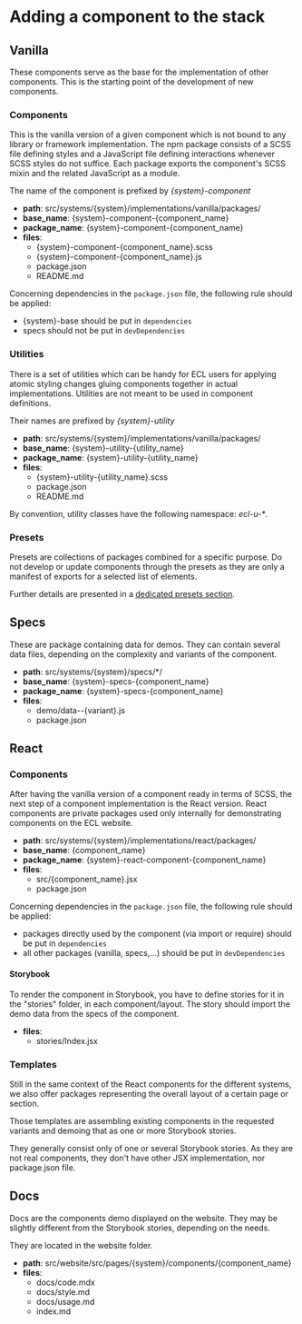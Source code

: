 # Adding a component to the stack

## Vanilla

These components serve as the base for the implementation of other components. This is the starting point of the development of new components.

### Components

This is the vanilla version of a given component which is not bound to any library or framework implementation. The npm package consists of a SCSS file defining styles and a JavaScript file defining interactions whenever SCSS styles do not suffice. Each package exports the component's SCSS mixin and the related JavaScript as a module.

The name of the component is prefixed by _{system}-component_

- **path**: src/systems/{system}/implementations/vanilla/packages/
- **base_name**: {system}-component-{component_name}
- **package_name**: {system}-component-{component_name}
- **files**:
  - {system}-component-{component_name}.scss
  - {system}-component-{component_name}.js
  - package.json
  - README.md

Concerning dependencies in the `package.json` file, the following rule should be applied:

- {system}-base should be put in `dependencies`
- specs should not be put in `devDependencies`

### Utilities

There is a set of utilities which can be handy for ECL users for applying atomic styling changes gluing components together in actual implementations. Utilities are not meant to be used in component definitions.

Their names are prefixed by _{system}-utility_

- **path**: src/systems/{system}/implementations/vanilla/packages/
- **base_name**: {system}-utility-{utility_name}
- **package_name**: {system}-utility-{utility_name}
- **files**:
  - {system}-utility-{utility_name}.scss
  - package.json
  - README.md

By convention, utility classes have the following namespace: _ecl-u-\*_.

### Presets

Presets are collections of packages combined for a specific purpose. Do not develop or update components through the presets as they are only a manifest of exports for a selected list of elements.

Further details are presented in a [dedicated presets section](./presets.md).

## Specs

These are package containing data for demos. They can contain several data files, depending on the complexity and variants of the component.

- **path**: src/systems/{system}/specs/\*/
- **base_name**: {system}-specs-{component_name}
- **package_name**: {system}-specs-{component_name}
- **files**:
  - demo/data--{variant}.js
  - package.json

## React

### Components

After having the vanilla version of a component ready in terms of SCSS, the next step of a component implementation is the React version. React components are private packages used only internally for demonstrating components on the ECL website.

- **path**: src/systems/{system}/implementations/react/packages/
- **base_name**: {component_name}
- **package_name**: {system}-react-component-{component_name}
- **files**:
  - src/{component_name}.jsx
  - package.json

Concerning dependencies in the `package.json` file, the following rule should be applied:

- packages directly used by the component (via import or require) should be put in `dependencies`
- all other packages (vanilla, specs,...) should be put in `devDependencies`

#### Storybook

To render the component in Storybook, you have to define stories for it in the "stories" folder, in each component/layout. The story should import the demo data from the specs of the component.

- **files**:
  - stories/Index.jsx

### Templates

Still in the same context of the React components for the different systems, we also offer packages representing the overall layout of a certain page or section.

Those templates are assembling existing components in the requested variants and demoing that as one or more Storybook stories.

They generally consist only of one or several Storybook stories. As they are not real components, they don't have other JSX implementation, nor package.json file.

## Docs

Docs are the components demo displayed on the website. They may be slightly different from the Storybook stories, depending on the needs.

They are located in the website folder.

- **path**: src/website/src/pages/{system}/components/{component_name}
- **files**:
  - docs/code.mdx
  - docs/style.md
  - docs/usage.md
  - index.md
